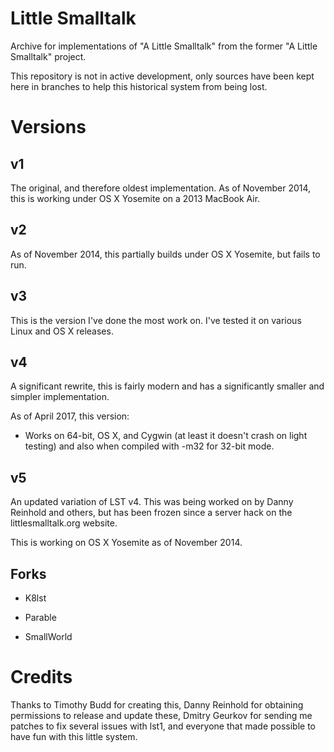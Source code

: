 # Little Smalltalk

Archive for implementations of "A Little Smalltalk" from the
former "A Little Smalltalk" project. 

This repository is not in active development, only sources have been kept here in branches to help this historical system from being lost. 

# Versions

## v1

The original, and therefore oldest implementation. As of November
2014, this is working under OS X Yosemite on a 2013 MacBook Air.

## v2

As of November 2014, this partially builds under OS X Yosemite, but
fails to run.

## v3

This is the version I've done the most work on. I've tested it on
various Linux and OS X releases.

## v4

A significant rewrite, this is fairly modern and has a significantly
smaller and simpler implementation.

As of April 2017, this version:

* Works on 64-bit, OS X, and Cygwin (at least it doesn't crash on
  light testing) and also when compiled with -m32 for 32-bit mode.

## v5

An updated variation of LST v4. This was being worked on by Danny
Reinhold and others, but has been frozen since a server hack on
the littlesmalltalk.org website.

This is working on OS X Yosemite as of November 2014.

## Forks

* K8lst

* Parable

* SmallWorld

# Credits

Thanks to Timothy Budd for creating this, Danny Reinhold for
obtaining permissions to release and update these, Dmitry Geurkov
for sending me patches to fix several issues with lst1, and everyone
that made possible to have fun with this little system.
